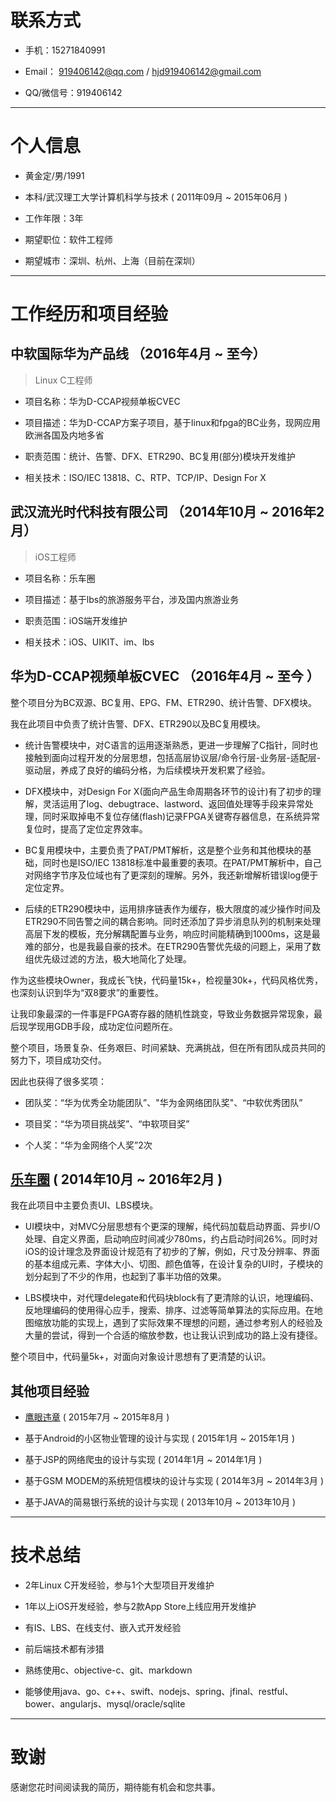 # 联系方式

- 手机：15271840991

- Email： 919406142@qq.com / hjd919406142@gmail.com

- QQ/微信号：919406142

---



# 个人信息

- 黄金定/男/1991

- 本科/武汉理工大学计算机科学与技术 ( 2011年09月 ~ 2015年06月 )

- 工作年限：3年

- 期望职位：软件工程师

- 期望城市：深圳、杭州、上海（目前在深圳）

---



# 工作经历和项目经验

## 中软国际华为产品线 （2016年4月 ~ 至今）

>Linux C工程师

- 项目名称：华为D-CCAP视频单板CVEC

- 项目描述：华为D-CCAP方案子项目，基于linux和fpga的BC业务，现网应用欧洲各国及内地多省

- 职责范围：统计、告警、DFX、ETR290、BC复用(部分)模块开发维护

- 相关技术：ISO/IEC 13818、C、RTP、TCP/IP、Design For X



## 武汉流光时代科技有限公司 （2014年10月 ~ 2016年2月）

>iOS工程师

- 项目名称：乐车圈

- 项目描述：基于lbs的旅游服务平台，涉及国内旅游业务

- 职责范围：iOS端开发维护

- 相关技术：iOS、UIKIT、im、lbs



## 华为D-CCAP视频单板CVEC  （2016年4月 ~ 至今 ）

整个项目分为BC双源、BC复用、EPG、FM、ETR290、统计告警、DFX模块。

我在此项目中负责了统计告警、DFX、ETR290以及BC复用模块。



- 统计告警模块中，对C语言的运用逐渐熟悉，更进一步理解了C指针，同时也接触到面向过程开发的分层思想，包括高层协议层/命令行层-业务层-适配层-驱动层，养成了良好的编码分格，为后续模块开发积累了经验。



- DFX模块中，对Design For X(面向产品生命周期各环节的设计)有了初步的理解，灵活运用了log、debugtrace、lastword、返回值处理等手段来异常处理，同时采取掉电不复位存储(flash)记录FPGA关键寄存器信息，在系统异常复位时，提高了定位定界效率。



- BC复用模块中，主要负责了PAT/PMT解析，这是整个业务和其他模块的基础，同时也是ISO/IEC 13818标准中最重要的表项。在PAT/PMT解析中，自己对网络字节序及位域也有了更深刻的理解。另外，我还新增解析错误log便于定位定界。



- 后续的ETR290模块中，运用排序链表作为缓存，极大限度的减少操作时间及ETR290不同告警之间的耦合影响。同时还添加了异步消息队列的机制来处理高层下发的模板，充分解耦配置与业务，响应时间能精确到1000ms，这是最难的部分，也是我最自豪的技术。在ETR290告警优先级的问题上，采用了数组优先级过滤的方法，极大地简化了处理。



作为这些模块Owner，我成长飞快，代码量15k+，检视量30k+，代码风格优秀，也深刻认识到华为“双8要求”的重要性。

让我印象最深的一件事是FPGA寄存器的随机性跳变，导致业务数据异常现象，最后现学现用GDB手段，成功定位问题所在。



整个项目，场景复杂、任务艰巨、时间紧缺、充满挑战，但在所有团队成员共同的努力下，项目成功交付。

因此也获得了很多奖项：

- 团队奖：“华为优秀全功能团队”、"华为金网络团队奖"、“中软优秀团队”

- 项目奖：“华为项目挑战奖”、“中软项目奖”

- 个人奖：“华为金网络个人奖”2次



## [乐车圈](https://itunes.apple.com/us/app/le-che-quan/id948141153?l=zh&ls=1&mt=8) ( 2014年10月 ~ 2016年2月 )

我在此项目中主要负责UI、LBS模块。

- UI模块中，对MVC分层思想有个更深的理解，纯代码加载启动界面、异步I/O处理、自定义界面，启动响应时间减少780ms，约占启动时间26%。同时对iOS的设计理念及界面设计规范有了初步的了解，例如，尺寸及分辨率、界面的基本组成元素、字体大小、切图、颜色值等，在设计复杂的UI时，子模块的划分起到了不少的作用，也起到了事半功倍的效果。

- LBS模块中，对代理delegate和代码块block有了更清除的认识，地理编码、反地理编码的使用得心应手，搜索、排序、过滤等简单算法的实际应用。在地图缩放功能的实现上，遇到了实际效果不理想的问题，通过参考别人的经验及大量的尝试，得到一个合适的缩放参数，也让我认识到成功的路上没有捷径。

整个项目中，代码量5k+，对面向对象设计思想有了更清楚的认识。


## 其他项目经验

- [鹰眼违章](https://itunes.apple.com/us/app/ying-yan-wei-zhang/id1032660719?mt=8) ( 2015年7月 ~ 2015年8月 )

- 基于Android的小区物业管理的设计与实现 ( 2015年1月 ~ 2015年1月 )

- 基于JSP的网络爬虫的设计与实现 ( 2014年1月 ~ 2014年1月 )

- 基于GSM MODEM的系统短信模块的设计与实现 ( 2014年3月 ~ 2014年3月 )

- 基于JAVA的简易银行系统的设计与实现 ( 2013年10月 ~ 2013年10月 )

---


# 技术总结

- 2年Linux C开发经验，参与1个大型项目开发维护

- 1年以上iOS开发经验，参与2款App Store上线应用开发维护

- 有IS、LBS、在线支付、嵌入式开发经验

- 前后端技术都有涉猎

- 熟练使用c、objective-c、git、markdown

- 能够使用java、go、c++、swift、nodejs、spring、jfinal、restful、bower、angularjs、mysql/oracle/sqlite

---

# 致谢

感谢您花时间阅读我的简历，期待能有机会和您共事。